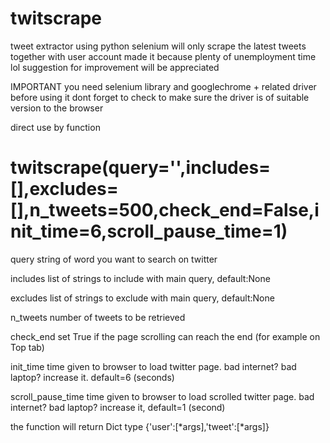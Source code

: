 # twitscrape
tweet extractor using python selenium
will only scrape the latest tweets together with user account
made it because plenty of unemployment time lol
suggestion for improvement will be appreciated

IMPORTANT
you need selenium library and googlechrome + related driver before using it
dont forget to check to make sure the driver is of suitable version to the browser

direct use by function 
# twitscrape(query='',includes=[],excludes=[],n_tweets=500,check_end=False,init_time=6,scroll_pause_time=1)

  query
    string of word you want to search on twitter

  includes
    list of strings to include with main query, default:None

  excludes
    list of strings to exclude with main query, default:None

  n_tweets
    number of tweets to be retrieved 

  check_end
    set True if the page scrolling can reach the end (for example on Top tab)

  init_time
    time given to browser to load twitter page. bad internet? bad laptop? increase it. default=6 (seconds)

  scroll_pause_time
    time given to browser to load scrolled twitter page. bad internet? bad laptop? increase it, default=1 (second)

the function will return Dict type {'user':[*args],'tweet':[*args]}
